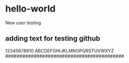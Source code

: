 # hello-world
New user testing

## adding text for testing github ##
12345678910
ABCDEFGHIJKLMNOPQRSTUVWXYZ
##########################################



